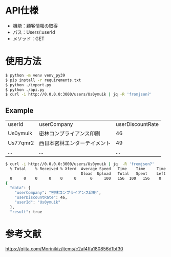 # API仕様
- 機能：顧客情報の取得
- パス：Users/:userId
- メソッド：GET

# 使用方法

```bash
$ python -m venv venv_py39
$ pip install -r requirements.txt
$ python ./import.py
$ python ./api.py
$ curl -i http://0.0.0.0:3000/users/Us0ymuik | jq -R 'fromjson?'
```


## Example
| | | | 
| --- | --- | --- |
|userId|userCompany|userDiscountRate|
|Us0ymuik|密林コンプライアンス印刷|46|
|Us77qmr2|西日本密林エンターテイメント|49|
| ... | ... | ... |


```bash
$ curl -i http://0.0.0.0:3000/users/Us0ymuik | jq  -R 'fromjson?'
  % Total    % Received % Xferd  Average Speed   Time    Time     Time  Current
                                 Dload  Upload   Total   Spent    Left  Speed
  0     0    0     0    0     0      0     100   156  100   156    0     0  15277      0 --:--:-- --:--:-- --:--:-- 78000
{
  "data": {
    "userCompany": "密林コンプライアンス印刷",
    "userDiscountRate": 46,
    "userId": "Us0ymuik"
  },
  "result": true

```

# 参考文献

https://qiita.com/Morinikiz/items/c2af4ffa180856d1bf30

